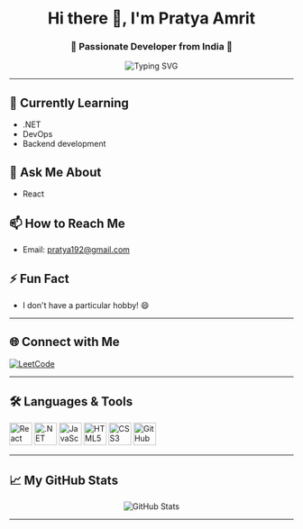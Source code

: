 <!-- Banner or Greeting -->
<h1 align="center">Hi there 👋, I'm Pratya Amrit</h1>
<h3 align="center">🚀 Passionate Developer from India 🚀</h3>

<p align="center">
  <img src="https://readme-typing-svg.demolab.com?font=Fira+Code&size=24&pause=1000&color=36BCF7&center=true&vCenter=true&width=435&lines=Welcome+to+my+GitHub+Profile!;I+%E2%9D%A4%EF%B8%8F+coding+and+learning+new+things." alt="Typing SVG" />
</p>

---

## 🌱 Currently Learning

- .NET
- DevOps
- Backend development

## 💬 Ask Me About

- React

## 📫 How to Reach Me

- Email: [pratya192@gmail.com](mailto:pratya192@gmail.com)

## ⚡ Fun Fact

- I don't have a particular hobby! 😄

---

## 🌐 Connect with Me

<p>
  <a href="https://www.leetcode.com/pratya_amrit" target="_blank">
    <img src="https://img.shields.io/badge/LeetCode-FFA116?style=for-the-badge&logo=leetcode&logoColor=white" alt="LeetCode" />
  </a>
  <!-- Add more social links here as needed -->
</p>

---

## 🛠️ Languages & Tools

<p>
  <img src="https://cdn.jsdelivr.net/gh/devicons/devicon/icons/react/react-original.svg" alt="React" width="40" height="40"/>
  <img src="https://cdn.jsdelivr.net/gh/devicons/devicon/icons/dot-net/dot-net-original.svg" alt=".NET" width="40" height="40"/>
  <img src="https://cdn.jsdelivr.net/gh/devicons/devicon/icons/javascript/javascript-original.svg" alt="JavaScript" width="40" height="40"/>
  <img src="https://cdn.jsdelivr.net/gh/devicons/devicon/icons/html5/html5-original.svg" alt="HTML5" width="40" height="40"/>
  <img src="https://cdn.jsdelivr.net/gh/devicons/devicon/icons/css3/css3-original.svg" alt="CSS3" width="40" height="40"/>
  <img src="https://cdn.jsdelivr.net/gh/devicons/devicon/icons/github/github-original.svg" alt="GitHub" width="40" height="40"/>
  <!-- Add more icons as needed -->
</p>

---

## 📈 My GitHub Stats

<p align="center">
  <img src="https://github-readme-stats.vercel.app/api?username=pratya-amrit1&show_icons=true&theme=tokyonight&hide_border=true" alt="GitHub Stats" />
</p>

---


